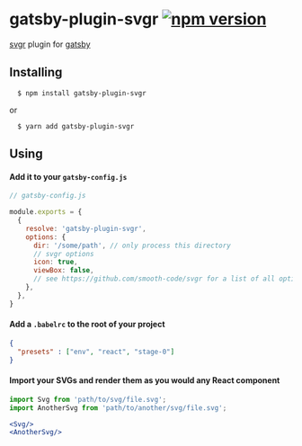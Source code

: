 # gatsby-plugin-svgr [![npm version](https://badge.fury.io/js/gatsby-plugin-svgr.svg)](https://badge.fury.io/js/gatsby-plugin-svgr)

[svgr](https://github.com/smooth-code/svgr) plugin for [gatsby](https://www.gatsbyjs.org/)

## Installing
```
  $ npm install gatsby-plugin-svgr
```
or

```
  $ yarn add gatsby-plugin-svgr
```

## Using
  #### Add it to your ```gatsby-config.js```
  ```js
  // gatsby-config.js

  module.exports = {
    {
      resolve: 'gatsby-plugin-svgr',
      options: {
        dir: '/some/path', // only process this directory
        // svgr options
        icon: true,
        viewBox: false,
        // see https://github.com/smooth-code/svgr for a list of all options
      },
    },
  }
```
  #### Add a ```.babelrc``` to the root of your project

  ```json
  {
    "presets" : ["env", "react", "stage-0"]
  }
  ```

  #### Import your SVGs and render them as you would any React component

  ```jsx
  import Svg from 'path/to/svg/file.svg';
  import AnotherSvg from 'path/to/another/svg/file.svg';

  <Svg/>
  <AnotherSvg/>
  ```
